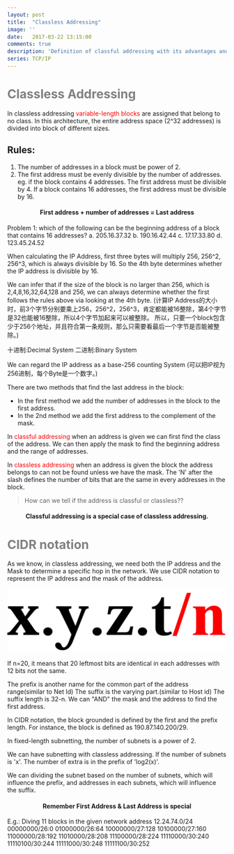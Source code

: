 ```yaml
---
layout: post
title:  "Classless Addressing"
image: ''
date:   2017-03-22 13:15:00
comments: true
description: 'Definition of classful addressing with its advantages and dis advantages'
series: TCP/IP
---
```


<h1 style="color:grey"> Classless Addressing</h1>
In classless addressing <label style="color:red">variable-length blocks</label> are assigned that belong to no class. In this architecture, the entire address space (2^32 addresses) is divided into block of different sizes. 

## Rules:
1. The number of addresses in a block must be power of 2.
2. The first address must be evenly divisible by the number of addresses.
	eg. if the block contains 4 addresses. The first address must be divisible by 4. If a block contains 16 addresses, the first address must be divisible by 16.

<h4 style="text-align:center"> First address + number of addresses = Last address</h4>

Problem 1: which of the following can be the beginning address of a block that contains 16 addresses?
	a. 205.16.37.32  b. 190.16.42.44  c. 17.17.33.80  d. 123.45.24.52
	
When calculating the IP Address, first three bytes will multiply 256, 256^2, 256^3, which is always divisible by 16. So the 4th byte determines whether the IP address is divisible by 16.

We can infer that if the size of the block is no larger than 256, which is 2,4,8,16,32,64,128 and 256, we can always determine whether the first follows the rules above via looking at the 4th byte. (计算IP Address的大小时，前3个字节分别要乘上256，256^2，256^3，肯定都能被16整除，第4个字节是32也能被16整除，所以4个字节加起来可以被整除。
	所以，只要一个block包含少于256个地址，并且符合第一条规则，那么只需要看最后一个字节是否能被整除。)

十进制:Decimal System 
二进制:Binary System

We can regard the IP address as a base-256 counting System
(可以把IP视为256进制，每个Byte是一个数字。)

There are two methods that find the last address in the block:
- In the first method we add the number of addresses in the block to the first address.
- In the 2nd method we add the first address to the complement of the mask.

In <label style="color:red">classful addressing</label> when an address is given we can first find the class of the address. We can then apply the mask to find the beginning address and the range of addresses.

In <label style="color:red">classless addressing</label> when an address is given the block the address belongs to can not be found unless we have the mask. The 'N' after the slash defines the number of bits that are the same in every addresses in the block.

> How can we tell if the address is classful or classless??

<h4 style="text-align:center"> Classful addressing is a special case of classless addressing.</h4>

<h1 style="color:grey"> CIDR notation </h1>

As we know, in classless addressing, we need both the IP address and the Mask to determine a specific hop in the network.
We use CIDR notation to represent the IP address and the mask of the address.

<img src="/assets/img/having-fun/CIDRnotation.jpg">

If n=20, it means that 20 leftmost bits are identical in each addresses with 12 bits not the same.

The prefix is another name for the common part of the address range(similar to Net Id)
The suffix is the varying part.(similar to Host id) The suffix length is 32-n.
We can "AND" the mask and the address to find the first address.

In CIDR notation, the block grounded is defined by the first and the prefix length. For instance, the block is defined as 190.87.140.200/29.

In fixed-length subnetting, the number of subnets is a power of 2.

We can have subnetting with classless addressing. If the number of subnets is 'x'. The number of extra is in the prefix of 'log2(x)'.

We can dividing the subnet based on the number of subnets, which will influence the prefix, and addresses in each subnets, which will influence the suffix.

<h4 style="text-align:center">Remember First Address & Last Address is special</h4>

E.g.: Diving 11 blocks in the given network address 12.24.74.0/24
	00000000/26:0
	01000000/26:64
	10000000/27:128
	10100000/27:160
	11000000/28:192
	11010000/28:208
	11100000/28:224
	11110000/30:240
	11110100/30:244
	11111000/30:248
	11111100/30:252


